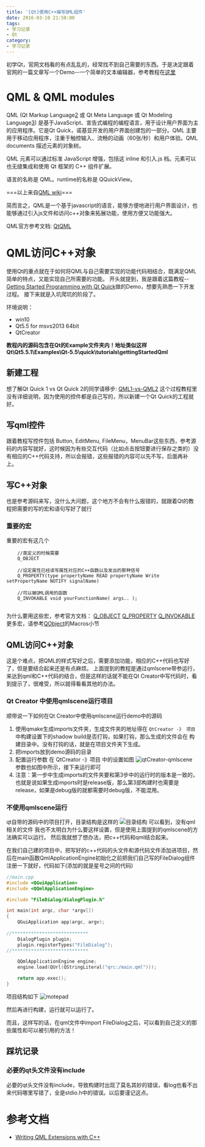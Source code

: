 ```yaml
---
title: '[Qt]使用C++编写QML组件'
date: 2016-03-18 21:58:00
tags:
- 学习记录
- Qt
category:
- 学习记录
---
```


初学Qt，官网文档看的有点乱乱的，经常找不到自己需要的东西。于是决定跟着官网的一篇文章写一个Demo--一个简单的文本编辑器，参考教程在[这里][3]
<!--more-->
# QML & QML modules
QML (Qt Markup Language[2] 或 Qt Meta Language 或 Qt Modeling Language[3]) 是基于JavaScript、宣告式编程的编程语言，用于设计用户界面为主的应用程序。它是Qt Quick，诺基亚开发的用户界面创建包的一部分。QML 主要用于移动应用程序，注重于触控输入、流畅的动画（60张/秒）和用户体验。QML documents 描述元素的对象树。

QML 元素可以通过标准 JavaScript 增强，包括这 inline 和引入.js 档。元素可以也无缝集成和使用 Qt 框架的 C++ 组件扩展。

语言的名称是 QML。runtime的名称是 QQuickView。

===以上来自[QML wiki][2]===

简而言之，QML是一个基于javascript的语言，能够方便地进行用户界面设计，也能够通过引入js文件和访问c++对象来拓展功能，使用方便又功能强大。

QML官方参考文档: [QtQML][1]

# QML访问C++对象
使用Qt的重点就在于如何将QML与自己需要实现的功能代码相结合，既满足QML简单的特点，又能实现自己所需要的功能。
开头就提到，我是跟着这篇教程--[Getting Started Programming with Qt Quick][3]做的Demo，想要先熟悉一下开发过程。
接下来就是入坑爬坑的阶段了。

环境说明： 
- win10
- Qt5.5 for msvs2013 64bit
- QtCreator

**教程内的源码包含在Qt的Example文件夹内！地址类似这样 Qt\Qt5.5.1\Examples\Qt-5.5\quick\tutorials\gettingStartedQml**

## 新建工程
想了解Qt Quick 1 vs Qt Quick 2的同学请移步: [QML1-vs-QML2][4]
这个过程教程里没有详细说明，因为使用的控件都是自己写的，所以新建一个Qt Quick的工程就好。

## 写qml控件
跟着教程写控件包括 Button, EditMenu, FileMenu，MenuBar这些东西，参考源码的内容写就好，这时候因为有些交互代码（比如点击按钮要进行保存之类的）没有相应的C++代码支持，所以会报错，这些报错的内容可以先不写，后面再补上。

## 写C++对象
也是参考源码来写，没什么大问题，这个地方不会有什么报错的，就跟着Qt的教程把需要的写的宏和语句写好了就行

### 重要的宏
重要的宏有这几个
```
	//类定义的时候需要
	Q_OBJECT
	
	//设定属性已经读写属性对应的C++函数以及发出的那种信号
	Q_PROPERTY(type propertyName READ propertyName Write setPropertyName NOTIFY signalName)
	
	//可以被QML调用的函数
	Q_INVOKABLE void yourFunctionName( args.. );
	
```
为什么要用这些宏，参考官方文档：
[Q_OBJECT][5]
[Q_PROPERTY][6]
[Q_INVOKABLE][7]
更多宏，请参考[QObject][8]的Macros小节

## QML访问C++对象
这是个难点，把QML的样式写好之后，需要添加功能，相应的C++代码也写好了，但是要结合起来还是有点麻烦。
上面提到的教程是通过qmlscene带参运行，来达到qml和C++代码的结合，但是这样的话就不能在Qt Creator中写代码时，看到提示了，很难受，所以就得看看其他的办法。

### Qt Creator 中使用qmlscene运行项目
顺带说一下如何在Qt Creator中使用qmlscene运行demo中的源码
1. 使用qmake生成imports文件夹，生成文件夹的地址得在 `QtCreator -》 项目` 中构建设置下的shadow build是否打钩，如果打钩，那么生成的文件会在 构建目录中。没有打钩的话，就是在项目文件夹下生成。
2. 把imports放到demo源码的目录
3. 配置运行参数
在 QtCreator -》项目 中的设置如图
![qtCreator-qmlscene](http://7xrsid.com1.z0.glb.clouddn.com/qt-qml-qmlscene.png)
参数也如图中所示，接下来运行即可
4. 注意：第一步中生成imports的文件夹要和第3步中的运行时的版本是一致的，也就是说如果生成imports时是release版，那么第3部构建时也需要是release，如果是debug版的就都需要时debug版，不能混用。

### 不使用qmlscene运行
qt自带的源码中的项目打开，目录结构是这样的
![目录结构](http://7xrsid.com1.z0.glb.clouddn.com/qt-qml-getstartedqml.png)
可以看到，没有qml相关的文件
我也不太明白为什么要这样设置，但是使用上面提到的qmlscene的方法确实可以运行。
然后我就想了想办法，把c++代码和qml结合起来。

在我们自己建的项目中，把写好的c++代码的头文件和源代码文件添加进项目，然后在main函数QmlApplicationEngine初始化之前把我们自己写的FileDialog组件注册一下就好，代码如下(添加的就是星号之间的代码)
```c++
//main.cpp
#include <QGuiApplication>
#include <QQmlApplicationEngine>

#include "FileDialog/dialogPlugin.h"

int main(int argc, char *argv[])
{
    QGuiApplication app(argc, argv);
	
//****************************
    DialogPlugin plugin;
    plugin.registerTypes("FileDialog");
//****************************

    QQmlApplicationEngine engine;
    engine.load(QUrl(QStringLiteral("qrc:/main.qml")));

    return app.exec();
}

```

项目结构如下
![motepad](http://7xrsid.com1.z0.glb.clouddn.com/qt-qml-motepad.png)

然后再进行构建，运行就可以运行了。

而且，这样写的话，在qml文件中import FileDialog之后，可以看到自己定义的那些属性和可以被引用的方法！

## 踩坑记录

### 必要的qt头文件没有include
必要的qt头文件没有include，导致构建时出现了莫名其妙的错误，看log也看不出来代码哪里写错了，全是stdio.h中的错误。以后要谨记这点。


# 参考文档

- [Writing QML Extensions with C++][9]


[1]: http://doc.qt.io/qt-5/qtqml-index.html "Qt QML"
[2]: https://zh.wikipedia.org/wiki/QML "QML wikipedia"
[3]: http://doc.qt.io/qt-5/gettingstartedqml.html "Getting Started Programming with Qt Quick"
[4]: https://wiki.qt.io/QML1-vs-QML2 "QML1-vs-QML2"
[5]: http://doc.qt.io/qt-5/qobject.html#Q_OBJECT "Q_OBJECT"
[6]: http://doc.qt.io/qt-5/qobject.html#Q_PROPERTY "Q_PROPERTY"
[7]: http://doc.qt.io/qt-5/qobject.html#Q_INVOKABLE "Q_INVOKABLE"
[8]: http://doc.qt.io/qt-5/qobject.html "QObject"
[9]: http://doc.qt.io/qt-5/qtqml-tutorials-extending-qml-example.html "Writing QML Extensions with C++"